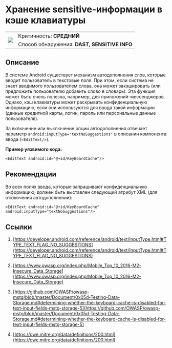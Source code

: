 # Хранение sensitive-информации в кэше клавиатуры

<table class='noborder'>
    <colgroup>
      <col/>
      <col/>
    </colgroup>
    <tbody>
      <tr>
        <td rowspan="2"><img src="../../../img/defekt_srednij.png"/></td>
        <td>Критичность:<strong> СРЕДНИЙ</strong></td>
      </tr>
      <tr>
        <td>Способ обнаружения:<strong> DAST, SENSITIVE INFO</strong></td>
      </tr>
    </tbody>
</table>

## Описание

В системе Android существует механизм автодополнения слов, которые вводит пользователь в текстовые поля. При этом, если система не знает вводимого пользователем слова, она может закэшировать (или предложить пользователю добавить слово в словарь). Эта функция может быть очень полезна, например, для приложений-мессенджеров. Однако, кэш клавиатуры может раскрывать конфиденциальную информацию, если они используются для ввода такой информации (данные кредитной карты, логин, пароль или персональные данные пользователя).

За включение или выключение опции автодополнения отвечает параметр `android:inputType="textNoSuggestions"` в описании компонента ввода (`<EditText/>`).

**Пример уязвимого кода:**

    <EditText android:id="@+id/KeyBoardCache"/>

## Рекомендации

Во всех полях ввода, которые запрашивают конфиденциальную информацию, должен быть выставлен следующий атрибут XML (для отключения автодополнений):

    <EditText android:id="@+id/KeyBoardCache" android:inputType="textNoSuggestions"/>

## Ссылки

1. [https://developer.android.com/reference/android/text/InputType.html#TYPE_TEXT_FLAG_NO_SUGGESTIONS](https://developer.android.com/reference/android/text/InputType.html#TYPE_TEXT_FLAG_NO_SUGGESTIONS)

2. [https://www.owasp.org/index.php/Mobile_Top_10_2016-M2-Insecure_Data_Storage](https://www.owasp.org/index.php/Mobile_Top_10_2016-M2-Insecure_Data_Storage)

3. [https://github.com/OWASP/owasp-mstg/blob/master/Document/0x05d-Testing-Data-Storage.md#determining-whether-the-keyboard-cache-is-disabled-for-text-input-fields-mstg-storage-5](https://github.com/OWASP/owasp-mstg/blob/master/Document/0x05d-Testing-Data-Storage.md#determining-whether-the-keyboard-cache-is-disabled-for-text-input-fields-mstg-storage-5)

4. [https://cwe.mitre.org/data/definitions/200.html](https://cwe.mitre.org/data/definitions/200.html)